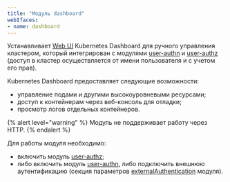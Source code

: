 ```yaml
---
title: "Модуль dashboard"
webIfaces:
- name: dashboard
---
```


Устанавливает [Web UI](https://github.com/kubernetes/dashboard) Kubernetes Dashboard для ручного управления кластером, который интегрирован с модулями [user-authn](../../modules/150-user-authn/) и [user-authz](../../modules/140-user-authz/) (доступ в кластер осуществляется от имени пользователя и с учетом его прав).

Kubernetes Dashboard предоставляет следующие возможности:

- управление подами и другими высокоуровневыми ресурсами;
- доступ к контейнерам через веб-консоль для отладки;
- просмотр логов отдельных контейнеров.

{% alert level="warning" %}
Модуль не поддерживает работу через HTTP.
{% endalert %}

Для работы модуля необходимо:
- включить модуль [user-authz](../user-authz/);
- либо включить модуль [user-authn](../user-authn/), либо подключить внешнюю аутентификацию (секция параметров [externalAuthentication](configuration.html#parameters-auth-externalauthentication) модуля).
